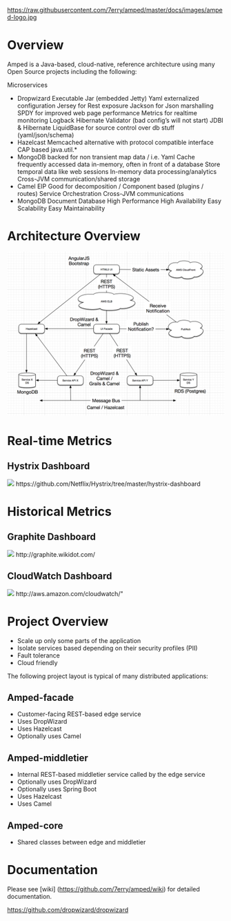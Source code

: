 https://raw.githubusercontent.com/7erry/amped/master/docs/images/amped-logo.jpg

Overview
========
Amped is a Java-based, cloud-native, reference architecture using many Open Source projects including the following:


Microservices

* Dropwizard
  Executable Jar (embedded Jetty)
  Yaml externalized configuration
  Jersey for Rest exposure
  Jackson for Json marshalling
  SPDY for improved web page performance
  Metrics for realtime monitoring
  Logback
  Hibernate Validator (bad config’s will not start)
  JDBI & Hibernate
  LiquidBase for source control over db stuff (yaml/json/schema)
* Hazelcast
  Memcached alternative with protocol compatible interface
  CAP based java.util.*
* MongoDB backed for non transient map data / i.e. Yaml
  Cache frequently accessed data in-memory, often in front of a database
  Store temporal data like web sessions
  In-memory data processing/analytics
  Cross-JVM communication/shared storage
* Camel
  EIP
  Good for decomposition / Component based (plugins / routes)
  Service Orchestration
  Cross-JVM communications
* MongoDB
  Document Database
  High Performance
  High Availability
  Easy Scalability
  Easy Maintainability 

Architecture Overview
=====================
<img src="https://raw.githubusercontent.com/7erry/amped/master/master/docs/images/architecture.png">

Real-time Metrics
=================================
Hystrix Dashboard
-----------------
<img src="https://raw.github.com/7erry/amped/master/docs/images/amped-hystrix-dashboard.jpg">
https://github.com/Netflix/Hystrix/tree/master/hystrix-dashboard

Historical Metrics
=================================
Graphite Dashboard
------------------
<img src="https://raw.github.com/7erry/amped/master/docs/images/amped-graphite-dashboard.jpg">
http://graphite.wikidot.com/

CloudWatch Dashboard
--------------------
<img src="https://raw.github.com/7erry/amped/master/docs/images/amped-cloudwatch-dashboard.jpg">
http://aws.amazon.com/cloudwatch/"

Project Overview
================
* Scale up only some parts of the application
* Isolate services based depending on their security profiles (PII)
* Fault tolerance
* Cloud friendly

The following project layout is typical of many distributed applications: 

Amped-facade
---------
* Customer-facing REST-based edge service
* Uses DropWizard
* Uses Hazelcast
* Optionally uses Camel 

Amped-middletier
---------------
* Internal REST-based middletier service called by the edge service  
* Optionally uses DropWizard
* Optionally uses Spring Boot
* Uses Hazelcast
* Uses Camel 

Amped-core
---------
* Shared classes between edge and middletier

Documentation
==============
Please see [wiki] (https://github.com/7erry/amped/wiki) for detailed documentation.

https://github.com/dropwizard/dropwizard
